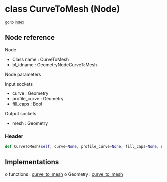# class CurveToMesh (Node)

<sub>go to [index](/docs/index.md)</sub>

## Node reference

Node
 - Class name : CurveToMesh
 - bl_idname : GeometryNodeCurveToMesh

Node parameters

Input sockets
 - curve : Geometry
 - profile_curve : Geometry
 - fill_caps : Bool

Output sockets
 - mesh : Geometry

### Header

``` python
def CurveToMesh(self, curve=None, profile_curve=None, fill_caps=None, node_label=None, node_color=None):
```

## Implementations

o functions : [curve_to_mesh](/docs/GeoNodes_classes/curve_to_mesh.md)
o Geometry : [curve_to_mesh](/docs/GeoNodes_classes/Geometry.md#curve_to_mesh) 

